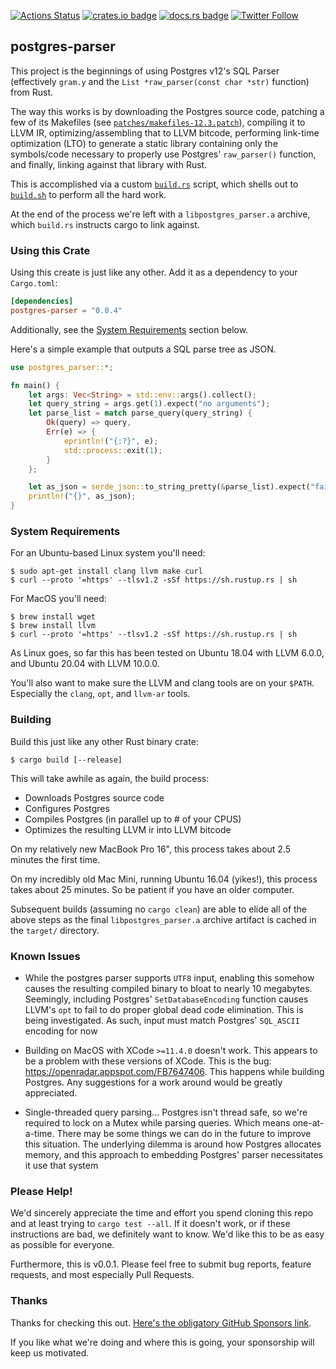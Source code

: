 [![Actions Status](https://github.com/zombodb/postgres-parser/workflows/cargo%20test%20--all/badge.svg)](https://github.com/zombodb/postgres-parser/actions)
[![crates.io badge](https://img.shields.io/crates/v/postgres-parser.svg)](https://crates.io/crates/postgres-parser)
[![docs.rs badge](https://docs.rs/postgres-parser/badge.svg)](https://docs.rs/postgres-parser)
[![Twitter Follow](https://img.shields.io/twitter/follow/zombodb.svg?style=flat)](https://twitter.com/zombodb)  

## postgres-parser


This project is the beginnings of using Postgres v12's SQL Parser
(effectively `gram.y` and the `List *raw_parser(const char *str)` function)
from Rust.

The way this works is by downloading the Postgres source code, patching
a few of its Makefiles (see [`patches/makefiles-12.3.patch`](patches/makefiles-12.3.patch)),
compiling it to LLVM IR, optimizing/assembling that to LLVM bitcode, performing
link-time optimization (LTO) to generate a static library containing only the symbols/code
necessary to properly use Postgres' `raw_parser()` function, and finally, 
linking against that library with Rust.

This is accomplished via a custom [`build.rs`](build.rs) script, which 
shells out to [`build.sh`](build.sh) to perform all the hard work.

At the end of the process we're left with a `libpostgres_parser.a` archive, which
`build.rs` instructs cargo to link against.

### Using this Crate

Using this create is just like any other.  Add it as a dependency to your `Cargo.toml`:

```toml
[dependencies]
postgres-parser = "0.0.4"
```

Additionally, see the [System Requirements](#System+Requirements) section below.

Here's a simple example that outputs a SQL parse tree as JSON.

```rust
use postgres_parser::*;

fn main() {
    let args: Vec<String> = std::env::args().collect();
    let query_string = args.get(1).expect("no arguments");
    let parse_list = match parse_query(query_string) {
        Ok(query) => query,
        Err(e) => {
            eprintln!("{:?}", e);
            std::process::exit(1);
        }
    };

    let as_json = serde_json::to_string_pretty(&parse_list).expect("failed to convert to json");
    println!("{}", as_json);
}
```

### System Requirements

For an Ubuntu-based Linux system you'll need:

```shell script
$ sudo apt-get install clang llvm make curl
$ curl --proto '=https' --tlsv1.2 -sSf https://sh.rustup.rs | sh
```

For MacOS you'll need:

```shell script
$ brew install wget
$ brew install llvm
$ curl --proto '=https' --tlsv1.2 -sSf https://sh.rustup.rs | sh
```

As Linux goes, so far this has been tested on Ubuntu 18.04 with LLVM 6.0.0, and
Ubuntu 20.04 with LLVM 10.0.0.

You'll also want to make sure the LLVM and clang tools are on your `$PATH`.
Especially the `clang`, `opt`, and `llvm-ar` tools.

### Building

Build this just like any other Rust binary crate:

```shell script
$ cargo build [--release]
```

This will take awhile as again, the build process:

 - Downloads Postgres source code
 - Configures Postgres
 - Compiles Postgres (in parallel up to # of your CPUS)
 - Optimizes the resulting LLVM ir into LLVM bitcode

On my relatively new MacBook Pro 16", this process takes about 2.5 minutes the first
time.  

On my incredibly old Mac Mini, running Ubuntu 16.04 (yikes!), this process takes about
25 minutes.  So be patient if you have an older computer.

Subsequent builds (assuming no `cargo clean`) are able to elide all of the above 
steps as the final `libpostgres_parser.a` archive artifact is cached in the `target/`
directory.


### Known Issues

- While the postgres parser supports `UTF8` input, enabling this somehow causes the resulting compiled binary to bloat to nearly 
10 megabytes.  Seemingly, including Postgres' `SetDatabaseEncoding` function causes LLVM's `opt` to fail to
do proper global dead code elimination.  This is being investigated.  As such, input must match Postgres' `SQL_ASCII` encoding for now

- Building on MacOS with XCode `>=11.4.0` doesn't work.  This appears to be a problem with these versions
of XCode.  This is the bug: https://openradar.appspot.com/FB7647406.  This happens while building Postgres.
Any suggestions for a work around would be greatly appreciated.

- Single-threaded query parsing... Postgres isn't thread safe, so we're required to lock on a Mutex while
parsing queries.  Which means one-at-a-time.  There may be some things we can do in the future to improve
this situation.  The underlying dilemma is around how Postgres allocates memory, and this approach to
embedding Postgres' parser necessitates it use that system

### Please Help!

We'd sincerely appreciate the time and effort you spend cloning this repo and at
least trying to `cargo test --all`.  If it doesn't work, or if these instructions are bad, 
we definitely want to know.  We'd like this to be as easy as possible for everyone.

Furthermore, this is v0.0.1.  Please feel free to submit bug reports, feature requests, and
most especially Pull Requests.

### Thanks

Thanks for checking this out.  [Here's the obligatory GitHub Sponsors link](https://github.com/sponsors/eeeebbbbrrrr).
  
If you like what we're doing and where this is going, your sponsorship will keep us 
motivated.

